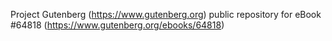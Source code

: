 Project Gutenberg (https://www.gutenberg.org) public repository for
eBook #64818 (https://www.gutenberg.org/ebooks/64818)
